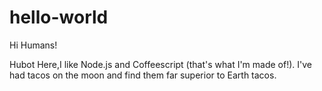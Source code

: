 # hello-world

Hi Humans!

Hubot Here,I like Node.js and Coffeescript (that's what I'm made of!).
I've had tacos on the moon and find them far superior to Earth tacos.

